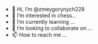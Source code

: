 - 👋 Hi, I’m @zmeygorynych228
- 👀 I’m interested in chess...
- 🌱 I’m currently learning ...
- 💞️ I’m looking to collaborate on ...
- 📫 How to reach me ...

<!---
zmeygorynych228/zmeygorynych228 is a ✨ special ✨ repository because its `README.md` (this file) appears on your GitHub profile.
You can click the Preview link to take a look at your changes.
--->
